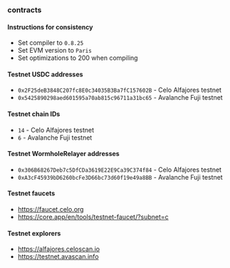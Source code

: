 ### contracts

#### Instructions for consistency
- Set compiler to `0.8.25` 
- Set EVM version to `Paris`
- Set optimizations to 200 when compiling

#### Testnet USDC addresses
- `0x2F25deB3848C207fc8E0c34035B3Ba7fC157602B` - Celo Alfajores testnet
- `0x5425890298aed601595a70ab815c96711a31bc65` - Avalanche Fuji testnet

#### Testnet chain IDs
- `14` - Celo Alfajores testnet 
- `6` - Avalanche Fuji testnet

#### Testnet WormholeRelayer addresses
- `0x306B68267Deb7c5DfCDa3619E22E9Ca39C374f84` - Celo Alfajores testnet
- `0xA3cF45939bD6260bcFe3D66bc73d60f19e49a8BB` - Avalanche Fuji testnet

#### Testnet faucets
- https://faucet.celo.org
- https://core.app/en/tools/testnet-faucet/?subnet=c

#### Testnet explorers
- https://alfajores.celoscan.io
- https://testnet.avascan.info